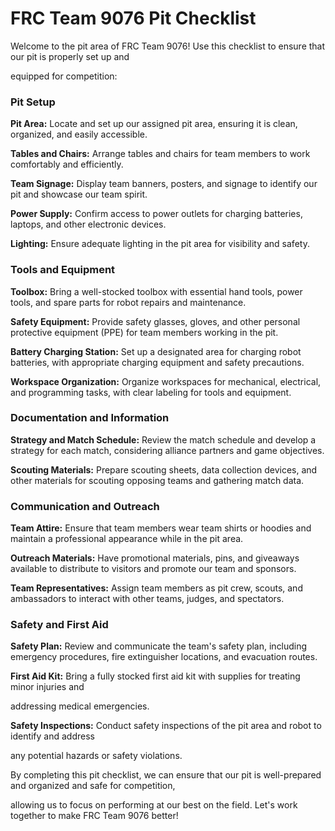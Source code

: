 
# FRC Team 9076 Pit Checklist

Welcome to the pit area of FRC Team 9076! Use this checklist to ensure that our pit is properly set up and

equipped for competition:

### Pit Setup

**Pit Area:** Locate and set up our assigned pit area, ensuring it is clean, organized, and easily accessible.

**Tables and Chairs:** Arrange tables and chairs for team members to work comfortably and efficiently.

**Team Signage:** Display team banners, posters, and signage to identify our pit and showcase our team spirit.

**Power Supply:** Confirm access to power outlets for charging batteries, laptops, and other electronic devices.

**Lighting:** Ensure adequate lighting in the pit area for visibility and safety.

### Tools and Equipment

**Toolbox:** Bring a well-stocked toolbox with essential hand tools, power tools, and spare parts for robot repairs and maintenance.

**Safety Equipment:** Provide safety glasses, gloves, and other personal protective equipment (PPE) for team members working in the pit.

**Battery Charging Station:** Set up a designated area for charging robot batteries, with appropriate charging equipment and safety precautions.

**Workspace Organization:** Organize workspaces for mechanical, electrical, and programming tasks, with clear labeling for tools and equipment.

### Documentation and Information

**Strategy and Match Schedule:** Review the match schedule and develop a strategy for each match, considering alliance partners and game objectives.

**Scouting Materials:** Prepare scouting sheets, data collection devices, and other materials for scouting opposing teams and gathering match data.

### Communication and Outreach

**Team Attire:** Ensure that team members wear team shirts or hoodies and maintain a professional appearance while in the pit area.

**Outreach Materials:** Have promotional materials, pins, and giveaways available to distribute to visitors and promote our team and sponsors.

**Team Representatives:** Assign team members as pit crew, scouts, and ambassadors to interact with other teams, judges, and spectators.

### Safety and First Aid

**Safety Plan:** Review and communicate the team's safety plan, including emergency procedures, fire extinguisher locations, and evacuation routes.

**First Aid Kit:** Bring a fully stocked first aid kit with supplies for treating minor injuries and

addressing medical emergencies.

**Safety Inspections:** Conduct safety inspections of the pit area and robot to identify and address

any potential hazards or safety violations.

By completing this pit checklist, we can ensure that our pit is well-prepared and organized and safe for competition,

allowing us to focus on performing at our best on the field. Let's work together to make FRC Team 9076 better!


